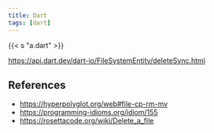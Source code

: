 ```yaml
---
title: Dart
tags: [dart]
---
```


{{< s "a.dart" >}}

<https://api.dart.dev/dart-io/FileSystemEntity/deleteSync.html>

## References

- <https://hyperpolyglot.org/web#file-cp-rm-mv>
- <https://programming-idioms.org/idiom/155>
- <https://rosettacode.org/wiki/Delete_a_file>
